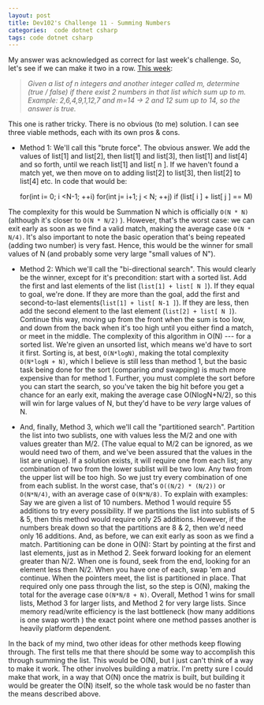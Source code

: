 ```yaml
---
layout: post
title: Dev102's Challenge 11 - Summing Numbers
categories:  code dotnet csharp
tags: code dotnet csharp
---
```


My answer was acknowledged as correct for last week's challenge.  So, let's see if we can make it two in a row.  [This week](http://www.dev102.com/misc/a-programming-job-interview-challenge-11-summing-numbers/):

> *Given a list of n integers and another integer called m, determine (true / false) if there exist 2 numbers in that list which sum up to m.*
> *Example: 2,6,4,9,1,12,7 and m=14 -&gt; 2 and 12 sum up to 14, so the answer is true.*
  
  This one is rather tricky.  There is no obvious (to me) solution.   I can see three viable methods, each with its own pros &amp; cons.
  
   * Method 1: We'll call this "brute force".  The obvious answer.  We add the values of list[1] and list[2],  then list[1] and list[3], then list[1] and list[4] and so forth, until we reach list[1] and list[ n ].  If we haven't found a match yet, we then move on to adding list[2] to list[3], then list[2] to list[4] etc. In code that would be: 
   
        for(int i= 0; i &lt;N-1; ++i) 
          for(int j= i+1; j &lt; N; ++j) 
             if (list[ i ] + list[ j ] == M)

The complexity for this would be Summation N which is officially `O(N * N)` (although it's closer to `O(N * N/2)` ).  However, that's the worst case: we can exit early as soon as we find a valid match, making the average case `O(N * N/4)`.  It's also important to note the basic operation that's being repeated (adding two number) is very fast.  Hence, this would be the winner for small values of N (and probably some very large "small values of N").

 * Method 2: Which we'll call the "bi-directional search".  This would clearly be the winner, except for it's precondition: start with a sorted list.  Add the first and last elements of the list (`list[1] + list[ N ]`).  If they equal to goal, we're done. If they are more than the goal, add the first and second-to-last elements(`list[1] + list[ N-1 ]`).  If they are less, then add the second element to the last element (`list[2] + list[ N ]`).  Continue this way, moving up from the front when the sum is too low, and down from the back when it's too high until you either find a match, or meet in the middle.  The complexity of this algorithm in O(N) --- for a sorted list.  We're given an unsorted list, which means we'd have to sort it first.  Sorting is, at best, `O(N*logN)`, making the total complexity `O(N*logN + N)`, which I believe is still less than method 1, but the basic task being done for the sort (comparing *and*  swapping) is much more expensive than for method 1.  Further, you must complete the sort before you can start the search, so you've taken the big hit before you get a chance for an early exit, making the average case O(NlogN+N/2), so this will win for large values of N, but they'd have to be *very* large values of N.

 * And, finally, Method 3, which we'll call the "partitioned search". Partition the list into two sublists, one with values less the M/2 and one with values greater than M/2. (The value equal to M/2 can be ignored, as we would need two of them, and we've been assured that the values in the list are unique).  If a solution exists, it will require one from each list; any combination of two from the lower sublist will be two low.  Any two from the upper list will be too high. So we just try every combination of one from each sublist.   In the worst case, that's `O((N/2) * (N/2))` or `O(N*N/4)`,  with an average case of `O(N*N/8)`.  To explain with examples: Say we are given a list of 10 numbers.  Method 1 would require 55 additions to try every possibility. If we partitions the list into sublists of 5 &amp; 5, then this method would require only 25 additions.  However, if the numbers break down so that the partitions are 8 &amp; 2, then we'd need only 16 additions.  And, as before, we can exit early as soon as we find a match.  Partitioning can be done in O(N): Start by pointing at the first and last elements, just as in Method 2. Seek forward looking for an element greater than N/2.  When one is found, seek from the end, looking for an element less then N/2. When you have one of each, swap 'em and continue.  When the pointers meet, the list is partitioned in place.  That required only one pass through the list, so the step is O(N), making the total for the average case `O(N*N/8 + N)`.
Overall, Method 1 wins for small lists, Method 3 for larger lists, and Method 2 for very large lists.  Since memory read/write efficiency is the last bottleneck (how many additions is one swap worth ) the exact point where one method passes another is heavily platform dependent.

In the back of my mind, two other ideas for other methods keep flowing through. The first tells me that there should be some way to accomplish this through summing the list.  This would be O(N), but I just can't think of a way to make it work.  The other involves building a matrix.  I'm pretty sure I could make that work, in a way that O(N) once the matrix is built, but building it would be greater the O(N) itself, so the whole task would be no faster than the means described above.
